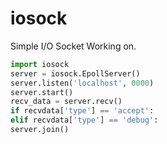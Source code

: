 # iosock
Simple I/O Socket
Working on.

```python
import iosock
server = iosock.EpollServer()
server.listen('localhost', 0000)
server.start()
recv_data = server.recv()
if recvdata['type'] == 'accept':
elif recvdata['type'] == 'debug':
server.join()
```

